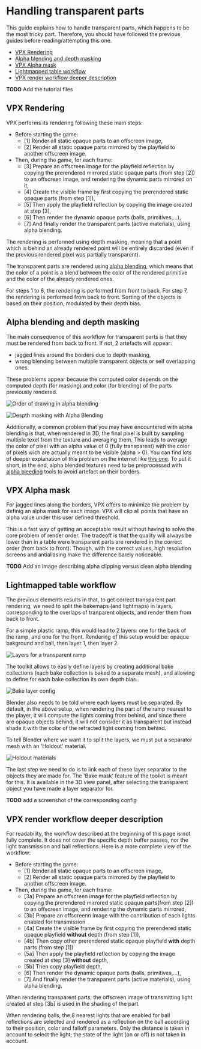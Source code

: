 # Handling transparent parts

This guide explains how to handle transparent parts, which happens to be the most tricky part. Therefore, you should have followed the previous guides before reading/attempting this one.

* [VPX Rendering](#vpx-rendering)
* [Alpha blending and depth masking](#alpha-blending-and-depth-masking)
* [VPX Alpha mask](#vpx-alpha-mask)
* [Lightmapped table workflow](#lightmapped-table-workflow)
* [VPX render workflow deeper description](#vpx-render-workflow-deeper-description)

**TODO** Add the tutorial files


## VPX Rendering

VPX performs its rendering following these main steps:
- Before starting the game:
  - [1] Render all static opaque parts to an offscreen image,
  - [2] Render all static opaque parts mirrored by the playfield to another offscreen image.
- Then, during the game, for each frame:
  - [3] Prepare an offscreen image for the playfield reflection by copying the prerendered mirrored static opaque parts (from step [2]) to an offscreen image, and rendering the dynamic parts mirrored on it,
  - [4] Create the visible frame by first copying the prerendered static opaque parts (from step [1]),
  - [5] Then apply the playfield reflection by copying the image created at step [3],
  - [6] Then render the dynamic opaque parts (balls, primitives,...),
  - [7] And finally render the transparent parts (active materials), using alpha blending.

The rendering is performed using depth masking, meaning that a point which is behind an already rendered point will be entirely discarded (even if the previous rendered pixel was partially transparent).

The transparent parts are rendered using [alpha blending](https://en.wikipedia.org/wiki/Alpha_compositing), which means that the color of a point is a blend between the color of the rendered primitive and the color of the already rendered ones.

For steps 1 to 6, the rendering is performed from front to back. For step 7, the rendering is performed from back to front. Sorting of the objects is based on their position, modulated by their depth bias.


## Alpha blending and depth masking

The main consequence of this workflow for transparent parts is that they must be rendered from back to front. If not, 2 artefacts will appear:
- jagged lines around the borders due to depth masking,
- wrong blending between multiple transparent objects or self overlapping ones.

These problems appear because the computed color depends on the computed depth (for masking) and color (for blending) of the parts previously rendered.

![Order of drawing in alpha blending](TR-01%20Alpha%20Blend.svg)

![Despth masking with Alpha Blending](TR-02%20Depth%20Mask.svg)

Additionally, a common problem that you may have encountered with alpha blending is that, when rendered in 3D, the final pixel is built by sampling multiple texel from the texture and averaging them. This leads to average the color of pixel with an alpha value of 0 (fully transparent) with the color of pixels wich are actually meant to be visible (alpha > 0). You can find lots of deeper explanation of this problem on the internet like [this one](https://www.adriancourreges.com/blog/2017/05/09/beware-of-transparent-pixels/). To put it short, in the end, alpha blended textures need to be preprocessed with [alpha bleeding](https://github.com/urraka/alpha-bleeding) tools to avoid artefact on their borders.

## VPX Alpha mask

For jagged lines along the borders, VPX offers to minimize the problem by definig an alpha mask for each image. VPX will clip all points that have an alpha value under this user defined threshold.

This is a fast way of getting an acceptable result without having to solve the core problem of render order. The tradeoff is that the quality will always be lower than in a table were transparent parts are rendered in the correct order (from back to front). Though, with the correct values, high resolution screens and antialiasing make the difference barely noticeable.

**TODO** Add an image describing alpha clipping versus clean alpha blending


## Lightmapped table workflow

The previous elements results in that, to get correct transparent part rendering, we need to split the bakemaps (and lightmaps) in layers, corresponding to the overlaps of tranparent objects, and render them from back to front.

For a simple plastic ramp, this would lead to 2 layers: one for the back of the ramp, and one for the front. Rendering of this setup would be: opaque bakground and ball, then layer 1, then layer 2.

![Layers for a transparent ramp](TR-03%20Layers.svg)

The toolkit allows to easily define layers by creating additional bake collections (each bake collection is baked to a separate mesh), and allowing to define for each bake collection its own depth bias.

![Bake layer config](TR-04%20Bake%20Layers.png)

Blender also needs to be told where each layers must be separated. By default, in the above setup, when rendering the part of the ramp nearest to the player, it will compute the lights coming from behind, and since there are opaque objects behind, it will not consider it as transparent but instead shade it with the color of the refracted light coming from behind.

To tell Blender where we want it to split the layers, we must put a separator mesh with an 'Holdout' material.

![Holdout materials](TR-05%20Blender%20Holdout.svg)

The last step we need to do is to link each of these layer separator to the objects they are made for. The 'Bake mask' feature of the toolkit is meant for this. It is available in the 3D view panel, after selecting the transparent object you have made a layer separator for.

**TODO** add a screenshot of the corresponding config


## VPX render workflow deeper description

For readability, the workflow described at the beginning of this page is not fully complete. It does not cover the specific depth buffer passes, nor the light transmission and ball reflections. Here is a more complete view of the workflow:
- Before starting the game:
  - [1] Render all static opaque parts to an offscreen image,
  - [2] Render all static opaque parts mirrored by the playfield to another offscreen image.
- Then, during the game, for each frame:
  - [3a] Prepare an offscreen image for the playfield reflection by copying the prerendered mirrored static opaque parts(from step [2]) to an offscreen image, and rendering the dynamic parts mirrored,
  - [3b] Prepare an offscreenn image with the contribution of each lights enabled for transmission
  - [4a] Create the visible frame by first copying the prerendered static opaque playfield **without** depth (from step [1]),
  - [4b] Then copy other prerendered static opaque playfield **with** depth  parts (from step [1])
  - [5a] Then apply the playfield reflection by copying the image created at step [3] **without** depth,
  - [5b] Then copy playfield depth,
  - [6] Then render the dynamic opaque parts (balls, primitives,...),
  - [7] And finally render the transparent parts (active materials), using alpha blending.

When rendering transparent parts, the offscreen image of transmitting light created at step [3b] is used in the shading of the part.

When rendering balls, the 8 nearest lights that are enabled for ball reflections are selected and rendered as a reflection on the ball according to their position, color and falloff parameters. Only the distance is taken in account to select the light; the state of the light (on or off) is not taken in account.

